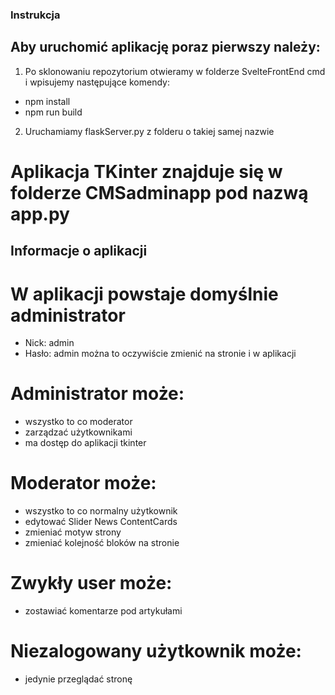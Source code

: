### Instrukcja
## Aby uruchomić aplikację poraz pierwszy należy: 
1. Po sklonowaniu repozytorium otwieramy w folderze SvelteFrontEnd cmd i wpisujemy następujące komendy:
 - npm install
 - npm run build
2. Uruchamiamy flaskServer.py z folderu o takiej samej nazwie

# Aplikacja TKinter znajduje się w folderze CMSadminapp pod nazwą app.py

## Informacje o aplikacji

# W aplikacji powstaje domyślnie administrator 
 - Nick: admin
 - Hasło: admin
można to oczywiście zmienić na stronie i w aplikacji

# Administrator może:
 - wszystko to co moderator
 - zarządzać użytkownikami
 - ma dostęp do aplikacji tkinter

# Moderator może: 
 - wszystko to co normalny użytkownik
 - edytować Slider News ContentCards
 - zmieniać motyw strony
 - zmieniać kolejność bloków na stronie

# Zwykły user może: 
 - zostawiać komentarze pod artykułami

# Niezalogowany użytkownik może:
 - jedynie przeglądać stronę